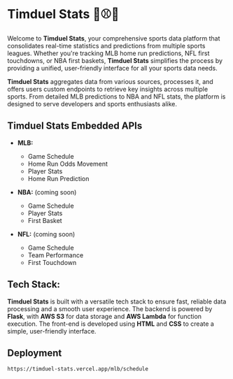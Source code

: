 # Timduel Stats 🏀⚾️🏈

Welcome to **Timduel Stats**, your comprehensive sports data platform that consolidates real-time statistics and predictions from multiple sports leagues. Whether you're tracking MLB home run predictions, NFL first touchdowns, or NBA first baskets, **Timduel Stats** simplifies the process by providing a unified, user-friendly interface for all your sports data needs.

**Timduel Stats** aggregates data from various sources, processes it, and offers users custom endpoints to retrieve key insights across multiple sports. From detailed MLB predictions to NBA and NFL stats, the platform is designed to serve developers and sports enthusiasts alike.

## Timduel Stats Embedded APIs

- **MLB:**
  - Game Schedule
  - Home Run Odds Movement
  - Player Stats
  - Home Run Prediction

- **NBA:** (coming soon)
  - Game Schedule
  - Player Stats
  - First Basket

- **NFL:** (coming soon)
  - Game Schedule
  - Team Performance
  - First Touchdown

## Tech Stack:
**Timduel Stats** is built with a versatile tech stack to ensure fast, reliable data processing and a smooth user experience. The backend is powered by **Flask**, with **AWS S3** for data storage and **AWS Lambda** for function execution. The front-end is developed using **HTML** and **CSS** to create a simple, user-friendly interface.

## Deployment
```
https://timduel-stats.vercel.app/mlb/schedule
```


